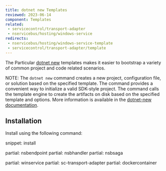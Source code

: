 ```yaml
---
title: dotnet new Templates
reviewed: 2023-06-14
component: Templates
related:
 - servicecontrol/transport-adapter
 - nservicebus/hosting/windows-service
redirects:
 - nservicebus/hosting/windows-service-template
 - servicecontrol/transport-adapter/template
---
```


The Particular [dotnet new](https://docs.microsoft.com/dotnet/core/tools/dotnet-new) templates makes it easier to bootstrap a variety of common project and code related scenarios.

NOTE: The `dotnet new` command creates a new project, configuration file, or solution based on the specified template. The command provides a convenient way to initialize a valid SDK-style project. The command calls the template engine to create the artifacts on disk based on the specified template and options. More information is available in the [dotnet-new documentation](https://docs.microsoft.com/dotnet/core/tools/dotnet-new).

## Installation

Install using the following command:

snippet: install

partial: nsbendpoint
partial: nsbhandler
partial: nsbsaga

partial: winservice
partial: sc-transport-adapter
partial: dockercontainer
